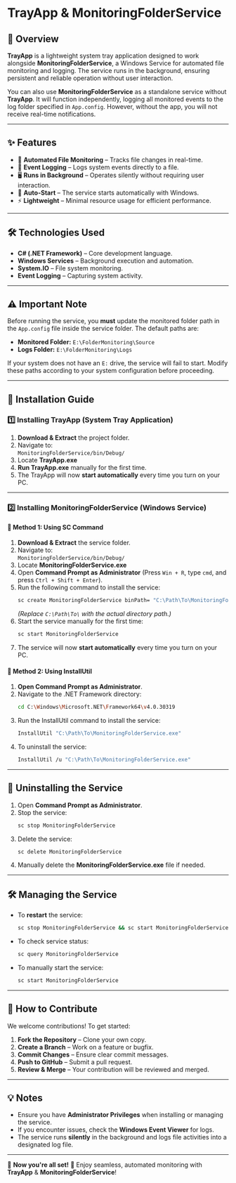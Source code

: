 # **TrayApp & MonitoringFolderService**

## 📌 **Overview**  
**TrayApp** is a lightweight system tray application designed to work alongside **MonitoringFolderService**, a Windows Service for automated file monitoring and logging. The service runs in the background, ensuring persistent and reliable operation without user interaction.  

You can also use **MonitoringFolderService** as a standalone service without **TrayApp**. It will function independently, logging all monitored events to the log folder specified in `App.config`. However, without the app, you will not receive real-time notifications.

---

## ✨ **Features**
- 📂 **Automated File Monitoring** – Tracks file changes in real-time.
- 📜 **Event Logging** – Logs system events directly to a file.
- 🖥 **Runs in Background** – Operates silently without requiring user interaction.
- 🔄 **Auto-Start** – The service starts automatically with Windows.
- ⚡ **Lightweight** – Minimal resource usage for efficient performance.

---

## 🛠 **Technologies Used**
- **C# (.NET Framework)** – Core development language.
- **Windows Services** – Background execution and automation.
- **System.IO** – File system monitoring.
- **Event Logging** – Capturing system activity.

---

## ⚠️ Important Note

Before running the service, you **must** update the monitored folder path in the `App.config` file inside the service folder. The default paths are:

- **Monitored Folder:** `E:\FolderMonitoring\Source`
- **Logs Folder:** `E:\FolderMonitoring\Logs`

If your system does not have an `E:` drive, the service will fail to start. Modify these paths according to your system configuration before proceeding.

---

## 🚀 **Installation Guide**
### **1️⃣ Installing TrayApp (System Tray Application)**
1. **Download & Extract** the project folder.
2. Navigate to:  
   `MonitoringFolderService/bin/Debug/`
3. Locate **TrayApp.exe**
4. **Run TrayApp.exe** manually for the first time.
5. The TrayApp will now **start automatically** every time you turn on your PC.

---

### **2️⃣ Installing MonitoringFolderService (Windows Service)**
#### 📌 **Method 1: Using SC Command**
1. **Download & Extract** the service folder.
2. Navigate to:  
   `MonitoringFolderService/bin/Debug/`
3. Locate **MonitoringFolderService.exe**
4. Open **Command Prompt as Administrator** (Press `Win + R`, type `cmd`, and press `Ctrl + Shift + Enter`).
5. Run the following command to install the service:
   ```sh
   sc create MonitoringFolderService binPath= "C:\Path\To\MonitoringFolderService.exe" start= auto
   ```
   *(Replace `C:\Path\To\` with the actual directory path.)*
6. Start the service manually for the first time:
   ```sh
   sc start MonitoringFolderService
   ```
7. The service will now **start automatically** every time you turn on your PC.

#### 📌 **Method 2: Using InstallUtil**
1. **Open Command Prompt as Administrator**.
2. Navigate to the .NET Framework directory:
   ```sh
   cd C:\Windows\Microsoft.NET\Framework64\v4.0.30319
   ```
3. Run the InstallUtil command to install the service:
   ```sh
   InstallUtil "C:\Path\To\MonitoringFolderService.exe"
   ```
4. To uninstall the service:
   ```sh
   InstallUtil /u "C:\Path\To\MonitoringFolderService.exe"
   ```

---

## 🔧 **Uninstalling the Service**
1. Open **Command Prompt as Administrator**.
2. Stop the service:
   ```sh
   sc stop MonitoringFolderService
   ```
3. Delete the service:
   ```sh
   sc delete MonitoringFolderService
   ```
4. Manually delete the **MonitoringFolderService.exe** file if needed.

---

## 🛠 **Managing the Service**
- To **restart** the service:
  ```sh
  sc stop MonitoringFolderService && sc start MonitoringFolderService
  ```
- To check service status:
  ```sh
  sc query MonitoringFolderService
  ```
- To manually start the service:
  ```sh
  sc start MonitoringFolderService
  ```

---

## 🤝 **How to Contribute**
We welcome contributions! To get started:
1. **Fork the Repository** – Clone your own copy.
2. **Create a Branch** – Work on a feature or bugfix.
3. **Commit Changes** – Ensure clear commit messages.
4. **Push to GitHub** – Submit a pull request.
5. **Review & Merge** – Your contribution will be reviewed and merged.

---

## 💡 **Notes**
- Ensure you have **Administrator Privileges** when installing or managing the service.
- If you encounter issues, check the **Windows Event Viewer** for logs.
- The service runs **silently** in the background and logs file activities into a designated log file.

---

📌 **Now you're all set!** 🚀 Enjoy seamless, automated monitoring with **TrayApp** & **MonitoringFolderService**!

